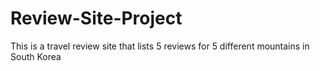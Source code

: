 # Review-Site-Project
This is a travel review site that lists 5 reviews for 5 different mountains in South Korea
